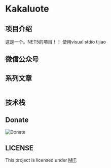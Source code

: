 # Kakaluote

## 项目介绍
这是一个。NET5的项目！！
使用visual stdio tijiao

## 微信公众号




## 系列文章


```tree

```

## 技术栈





## Donate

![Donate](static/donate.jpg)

## LICENSE

This project is licensed under [MIT](LICENSE).
